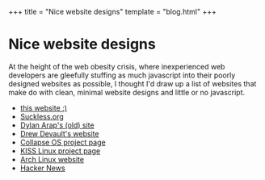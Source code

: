 +++
title = "Nice website designs"
template = "blog.html"
+++

# Nice website designs

At the height of the web obesity crisis, where inexperienced web developers
are gleefully stuffing as much javascript into their poorly designed
websites as possible, I thought I'd draw up a list of websites that
make do with clean, minimal website designs and little or no javascript.

- [this website :)](http://kiedtl.surge.sh/)
- [Suckless.org](https://suckless.org/)
- [Dylan Arap's (old) site](http://blckk.me/website)
- [Drew Devault's website](http://drewdevault.com/)
- [Collapse OS project page](http://collapseos.org/)
- [KISS Linux project page](http://getkiss.org/)
- [Arch Linux website](https://archlinux.org/)
- [Hacker News](https://news.ycombinator.com/)
